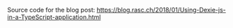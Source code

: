 Source code for the blog post: https://blog.rasc.ch/2018/01/Using-Dexie-js-in-a-TypeScript-application.html
